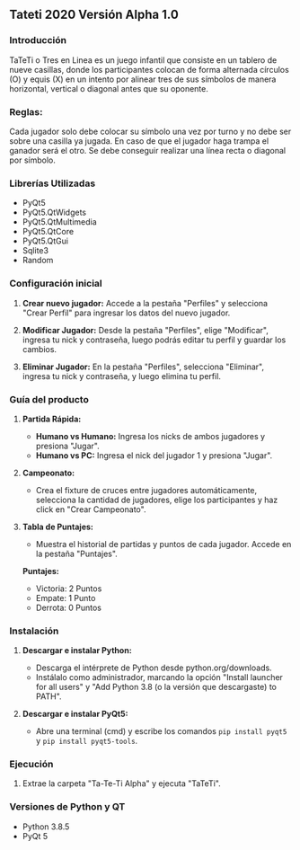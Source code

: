 ##								Tateti 2020 Versión Alpha 1.0
### Introducción
TaTeTi o Tres en Linea es un juego infantil que consiste en un tablero de nueve casillas, donde los participantes colocan de forma alternada círculos (O) y equis (X) en un intento por alinear tres de sus símbolos de manera horizontal, vertical o diagonal antes que su oponente.
### Reglas:
Cada jugador solo debe colocar su símbolo una vez por turno y no debe ser sobre una casilla ya jugada. En caso de que el jugador haga trampa el ganador será el otro. Se debe conseguir realizar una línea recta o diagonal por símbolo.

### Librerías Utilizadas 

- PyQt5
- PyQt5.QtWidgets
- PyQt5.QtMultimedia
- PyQt5.QtCore
- PyQt5.QtGui
- Sqlite3
- Random 



### Configuración inicial

1. **Crear nuevo jugador:** Accede a la pestaña "Perfiles" y selecciona "Crear Perfil" para ingresar los datos del nuevo jugador.
   
2. **Modificar Jugador:** Desde la pestaña "Perfiles", elige "Modificar", ingresa tu nick y contraseña, luego podrás editar tu perfil y guardar los cambios.

3. **Eliminar Jugador:** En la pestaña "Perfiles", selecciona "Eliminar", ingresa tu nick y contraseña, y luego elimina tu perfil.

### Guía del producto

1. **Partida Rápida:**
   - **Humano vs Humano:** Ingresa los nicks de ambos jugadores y presiona "Jugar".
   - **Humano vs PC:** Ingresa el nick del jugador 1 y presiona "Jugar".

2. **Campeonato:**
   - Crea el fixture de cruces entre jugadores automáticamente, selecciona la cantidad de jugadores, elige los participantes y haz click en "Crear Campeonato".

3. **Tabla de Puntajes:**
   - Muestra el historial de partidas y puntos de cada jugador. Accede en la pestaña "Puntajes".

   **Puntajes:**
   - Victoria: 2 Puntos
   - Empate: 1 Punto
   - Derrota: 0 Puntos

### Instalación

1. **Descargar e instalar Python:**
   - Descarga el intérprete de Python desde python.org/downloads.
   - Instálalo como administrador, marcando la opción "Install launcher for all users" y "Add Python 3.8 (o la versión que descargaste) to PATH".

2. **Descargar e instalar PyQt5:**
   - Abre una terminal (cmd) y escribe los comandos `pip install pyqt5` y `pip install pyqt5-tools`.

### Ejecución 

1. Extrae la carpeta "Ta-Te-Ti Alpha" y ejecuta "TaTeTi".

### Versiones de Python y QT

- Python 3.8.5
- PyQt 5

